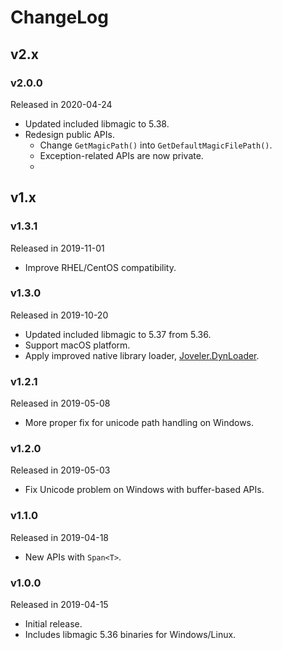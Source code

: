 # ChangeLog

## v2.x

### v2.0.0

Released in 2020-04-24

- Updated included libmagic to 5.38.
- Redesign public APIs.
    - Change `GetMagicPath()` into `GetDefaultMagicFilePath()`.
    - Exception-related APIs are now private.
    - 

## v1.x

### v1.3.1

Released in 2019-11-01

- Improve RHEL/CentOS compatibility.

### v1.3.0

Released in 2019-10-20

- Updated included libmagic to 5.37 from 5.36.
- Support macOS platform.
- Apply improved native library loader, [Joveler.DynLoader](https://github.com/ied206/Joveler.DynLoader).

### v1.2.1

Released in 2019-05-08

- More proper fix for unicode path handling on Windows.

### v1.2.0

Released in 2019-05-03

- Fix Unicode problem on Windows with buffer-based APIs.

### v1.1.0

Released in 2019-04-18

- New APIs with `Span<T>`.

### v1.0.0

Released in 2019-04-15

- Initial release.
- Includes libmagic 5.36 binaries for Windows/Linux.
